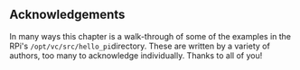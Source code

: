 
##  Acknowledgements 


In many ways this chapter is a walk-through of some of the examples
in the RPi's `/opt/vc/src/hello_pi`directory.
These are written by a variety of authors, too many to acknowledge
individually. Thanks to all of you!
